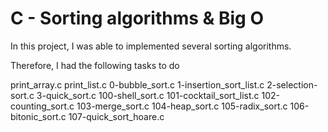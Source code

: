 # C - Sorting algorithms & Big O

In this project, I was able to implemented several sorting algorithms.

Therefore, I had the following tasks to do

print_array.c
print_list.c
0-bubble_sort.c
1-insertion_sort_list.c
2-selection-sort.c
3-quick_sort.c
100-shell_sort.c
101-cocktail_sort_list.c
102-counting_sort.c
103-merge_sort.c
104-heap_sort.c
105-radix_sort.c
106-bitonic_sort.c
107-quick_sort_hoare.c
